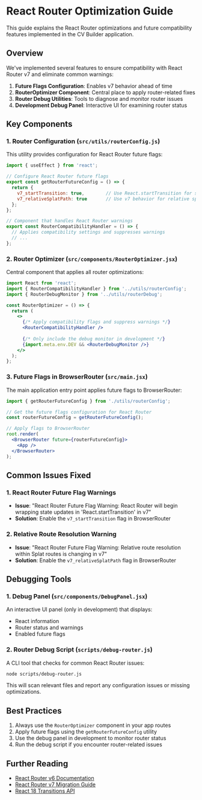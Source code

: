 # React Router Optimization Guide

This guide explains the React Router optimizations and future compatibility features implemented in the CV Builder application.

## Overview

We've implemented several features to ensure compatibility with React Router v7 and eliminate common warnings:

1. **Future Flags Configuration**: Enables v7 behavior ahead of time
2. **RouterOptimizer Component**: Central place to apply router-related fixes
3. **Router Debug Utilities**: Tools to diagnose and monitor router issues
4. **Development Debug Panel**: Interactive UI for examining router status

## Key Components

### 1. Router Configuration (`src/utils/routerConfig.js`)

This utility provides configuration for React Router future flags:

```jsx
import { useEffect } from 'react';

// Configure React Router future flags
export const getRouterFutureConfig = () => {
  return {
    v7_startTransition: true,        // Use React.startTransition for state updates
    v7_relativeSplatPath: true       // Use v7 behavior for relative splat paths
  };
};

// Component that handles React Router warnings
export const RouterCompatibilityHandler = () => {
  // Applies compatibility settings and suppresses warnings
  // ...
};
```

### 2. Router Optimizer (`src/components/RouterOptimizer.jsx`)

Central component that applies all router optimizations:

```jsx
import React from 'react';
import { RouterCompatibilityHandler } from '../utils/routerConfig';
import { RouterDebugMonitor } from '../utils/routerDebug';

const RouterOptimizer = () => {
  return (
    <>
      {/* Apply compatibility flags and suppress warnings */}
      <RouterCompatibilityHandler />
      
      {/* Only include the debug monitor in development */}
      {import.meta.env.DEV && <RouterDebugMonitor />}
    </>
  );
};
```

### 3. Future Flags in BrowserRouter (`src/main.jsx`)

The main application entry point applies future flags to BrowserRouter:

```jsx
import { getRouterFutureConfig } from './utils/routerConfig';

// Get the future flags configuration for React Router
const routerFutureConfig = getRouterFutureConfig();

// Apply flags to BrowserRouter
root.render(
  <BrowserRouter future={routerFutureConfig}>
    <App />
  </BrowserRouter>
);
```

## Common Issues Fixed

### 1. React Router Future Flag Warnings

- **Issue**: "React Router Future Flag Warning: React Router will begin wrapping state updates in 'React.startTransition' in v7"
- **Solution**: Enable the `v7_startTransition` flag in BrowserRouter

### 2. Relative Route Resolution Warning

- **Issue**: "React Router Future Flag Warning: Relative route resolution within Splat routes is changing in v7"
- **Solution**: Enable the `v7_relativeSplatPath` flag in BrowserRouter

## Debugging Tools

### 1. Debug Panel (`src/components/DebugPanel.jsx`)

An interactive UI panel (only in development) that displays:
- React information
- Router status and warnings
- Enabled future flags

### 2. Router Debug Script (`scripts/debug-router.js`)

A CLI tool that checks for common React Router issues:

```bash
node scripts/debug-router.js
```

This will scan relevant files and report any configuration issues or missing optimizations.

## Best Practices

1. Always use the `RouterOptimizer` component in your app routes
2. Apply future flags using the `getRouterFutureConfig` utility
3. Use the debug panel in development to monitor router status
4. Run the debug script if you encounter router-related issues

## Further Reading

- [React Router v6 Documentation](https://reactrouter.com/en/main)
- [React Router v7 Migration Guide](https://reactrouter.com/en/main/upgrading/v7)
- [React 18 Transitions API](https://react.dev/reference/react/useTransition) 